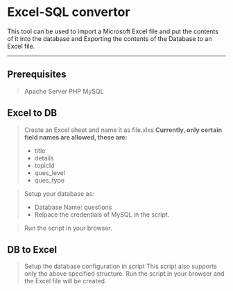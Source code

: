 **Excel-SQL convertor**
===================


This tool can be used to import a Microsoft Excel file and put the contents of it into the database and Exporting the contents of the Database to an Excel file.

----------
Prerequisites
-------
> Apache Server
> PHP
> MySQL


Excel to DB
--------
> Create an Excel sheet and name it as file.xlxs
> **Currently, only certain field names are allowed, these are:**
> - title
> - details
> - topicId
> - ques_level
> - ques_type

>Setup your database as:
>- Database Name: questions
>- Relpace the credentials of MySQL in the script.

>Run the script in your browser.
> 
DB to Excel
-----------
> Setup the database configuration in script
> This script also supports only the above specified structure.
> Run the script in your browser and the Excel file will be created.

